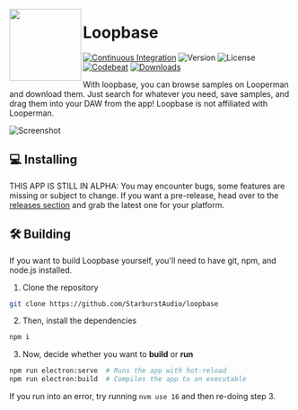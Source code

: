 <p>
  <img src="https://raw.githubusercontent.com/StarburstAudio/loopbase/main/public/icons/png/256x256.png" align="left" width="128px">
</p>

# Loopbase

[![Continuous Integration](https://github.com/StarburstAudio/loopbase/actions/workflows/CI.yml/badge.svg)](https://github.com/StarburstAudio/loopbase/actions/workflows/CI.yml)
![Version](https://img.shields.io/github/package-json/v/StarburstAudio/loopbase?color=purple)
![License](https://img.shields.io/github/license/StarburstAudio/loopbase)
[![Codebeat](https://codebeat.co/badges/760770d0-04c6-4f13-99f9-8ef3e23199ea)](https://codebeat.co/projects/github-com-starburstaudio-loopbase-main)
[![Downloads](https://img.shields.io/github/downloads/StarburstAudio/loopbase/total)](https://github.com/StarburstAudio/loopbase/releases)

With loopbase, you can browse samples on Looperman and download them. Just search for whatever you need, save samples, and drag them into your DAW from the app! Loopbase is not affiliated with Looperman.

![Screenshot](https://user-images.githubusercontent.com/68156346/161435777-439a4893-a842-425e-b7cc-249d031e4503.png)

## 💻 Installing

THIS APP IS STILL IN ALPHA: You may encounter bugs, some features are missing or subject to change. If you want a pre-release, head over to the [releases section](https://github.com/StarburstAudio/loopbase/releases) and grab the latest one for your platform.

## 🛠️ Building

If you want to build Loopbase yourself, you'll need to have git, npm, and node.js installed.

1. Clone the repository

```sh
git clone https://github.com/StarburstAudio/loopbase
```

2. Then, install the dependencies

```sh
npm i
```

3. Now, decide whether you want to **build** or **run**

```sh
npm run electron:serve  # Runs the app with hot-reload
npm run electron:build  # Compiles the app to an executable
```

If you run into an error, try running `nvm use 16` and then re-doing step 3.
